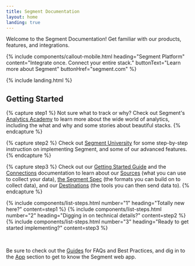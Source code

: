 ```yaml
---
title: Segment Documentation
layout: home
landing: true
---
```


Welcome to the Segment Documentation!
Get familiar with our products, features, and integrations.

{% include components/callout-mobile.html heading="Segment Platform" content="Integrate once. Connect your entire stack." buttonText="Learn more about Segment" buttonHref="segment.com" %}

{% include landing.html %}

## Getting Started

{% capture step1 %}
  Not sure what to track or why? Check out Segment's [Analytics Academy](https://segment.com/academy/) to learn more about the wide world of analytics, including the what and why and some stories about beautiful stacks.
{% endcapture %}

{% capture step2 %}
  Check out [Segment University](https://university.segment.com/) for some step-by-step instruction on implementing Segment, and some of our advanced features.
{% endcapture %}

{% capture step3 %}
  Check out our [Getting Started Guide](/docs/guides/) and the [Connections](/docs/connections/) documentation to learn about our [Sources](/docs/connections/sources/) (what you can use to collect your data), [the Segment Spec](/docs/connections/spec/) (the formats you can build on to collect data), and our [Destinations](/docs/connections/destinations/) (the tools you can then send data to).
{% endcapture %}

{% include components/list-steps.html number="1" heading="Totally new here?" content=step1 %}
{% include components/list-steps.html number="2" heading="Digging in on technical details?" content=step2 %}
{% include components/list-steps.html number="3" heading="Ready to get started implementing?" content=step3 %}

<br>

Be sure to check out the [Guides](/docs/guides/) for FAQs and Best Practices, and dig in to the [App](/docs/segment-app/) section to get to know the Segment web app.
